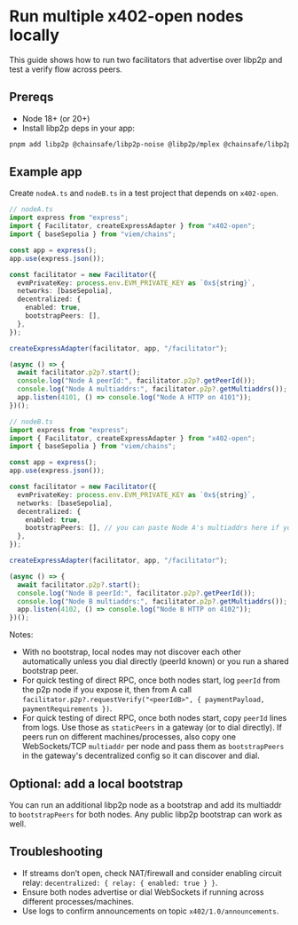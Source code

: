# Run multiple x402-open nodes locally

This guide shows how to run two facilitators that advertise over libp2p and test a verify flow across peers.

## Prereqs
- Node 18+ (or 20+)
- Install libp2p deps in your app:

```bash
pnpm add libp2p @chainsafe/libp2p-noise @libp2p/mplex @chainsafe/libp2p-gossipsub @libp2p/kad-dht @libp2p/tcp @libp2p/websockets @libp2p/identify @libp2p/circuit-relay-v2 @libp2p/bootstrap @libp2p/ping
```

## Example app
Create `nodeA.ts` and `nodeB.ts` in a test project that depends on `x402-open`.

```ts
// nodeA.ts
import express from "express";
import { Facilitator, createExpressAdapter } from "x402-open";
import { baseSepolia } from "viem/chains";

const app = express();
app.use(express.json());

const facilitator = new Facilitator({
  evmPrivateKey: process.env.EVM_PRIVATE_KEY as `0x${string}`,
  networks: [baseSepolia],
  decentralized: {
    enabled: true,
    bootstrapPeers: [],
  },
});

createExpressAdapter(facilitator, app, "/facilitator");

(async () => {
  await facilitator.p2p?.start();
  console.log("Node A peerId:", facilitator.p2p?.getPeerId());
  console.log("Node A multiaddrs:", facilitator.p2p?.getMultiaddrs());
  app.listen(4101, () => console.log("Node A HTTP on 4101"));
})();
```

```ts
// nodeB.ts
import express from "express";
import { Facilitator, createExpressAdapter } from "x402-open";
import { baseSepolia } from "viem/chains";

const app = express();
app.use(express.json());

const facilitator = new Facilitator({
  evmPrivateKey: process.env.EVM_PRIVATE_KEY as `0x${string}`,
  networks: [baseSepolia],
  decentralized: {
    enabled: true,
    bootstrapPeers: [], // you can paste Node A's multiaddrs here if you have a relay
  },
});

createExpressAdapter(facilitator, app, "/facilitator");

(async () => {
  await facilitator.p2p?.start();
  console.log("Node B peerId:", facilitator.p2p?.getPeerId());
  console.log("Node B multiaddrs:", facilitator.p2p?.getMultiaddrs());
  app.listen(4102, () => console.log("Node B HTTP on 4102"));
})();
```

Notes:
- With no bootstrap, local nodes may not discover each other automatically unless you dial directly (peerId known) or you run a shared bootstrap peer.
- For quick testing of direct RPC, once both nodes start, log `peerId` from the p2p node if you expose it, then from A call `facilitator.p2p?.requestVerify("<peerIdB>", { paymentPayload, paymentRequirements })`.
 - For quick testing of direct RPC, once both nodes start, copy `peerId` lines from logs. Use those as `staticPeers` in a gateway (or to dial directly). If peers run on different machines/processes, also copy one WebSockets/TCP `multiaddr` per node and pass them as `bootstrapPeers` in the gateway's decentralized config so it can discover and dial.

## Optional: add a local bootstrap
You can run an additional libp2p node as a bootstrap and add its multiaddr to `bootstrapPeers` for both nodes. Any public libp2p bootstrap can work as well.

## Troubleshooting
- If streams don’t open, check NAT/firewall and consider enabling circuit relay: `decentralized: { relay: { enabled: true } }`.
- Ensure both nodes advertise or dial WebSockets if running across different processes/machines.
- Use logs to confirm announcements on topic `x402/1.0/announcements`.
